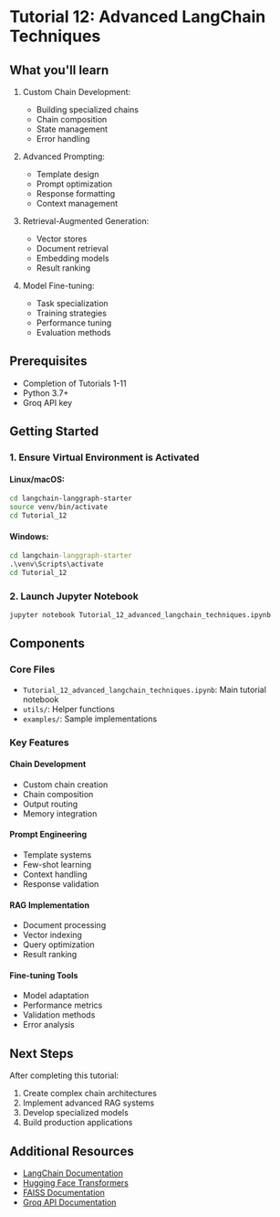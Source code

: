 # Tutorial 12: Advanced LangChain Techniques

## What you'll learn

1. Custom Chain Development:
   - Building specialized chains
   - Chain composition
   - State management
   - Error handling

2. Advanced Prompting:
   - Template design
   - Prompt optimization
   - Response formatting
   - Context management

3. Retrieval-Augmented Generation:
   - Vector stores
   - Document retrieval
   - Embedding models
   - Result ranking

4. Model Fine-tuning:
   - Task specialization
   - Training strategies
   - Performance tuning
   - Evaluation methods

## Prerequisites

- Completion of Tutorials 1-11
- Python 3.7+
- Groq API key

## Getting Started

### 1. Ensure Virtual Environment is Activated

#### Linux/macOS:
```bash
cd langchain-langgraph-starter
source venv/bin/activate
cd Tutorial_12
```

#### Windows:
```cmd
cd langchain-langgraph-starter
.\venv\Scripts\activate
cd Tutorial_12
```

### 2. Launch Jupyter Notebook
```bash
jupyter notebook Tutorial_12_advanced_langchain_techniques.ipynb
```

## Components

### Core Files
- `Tutorial_12_advanced_langchain_techniques.ipynb`: Main tutorial notebook
- `utils/`: Helper functions
- `examples/`: Sample implementations

### Key Features

#### Chain Development
- Custom chain creation
- Chain composition
- Output routing
- Memory integration

#### Prompt Engineering
- Template systems
- Few-shot learning
- Context handling
- Response validation

#### RAG Implementation
- Document processing
- Vector indexing
- Query optimization
- Result ranking

#### Fine-tuning Tools
- Model adaptation
- Performance metrics
- Validation methods
- Error analysis

## Next Steps

After completing this tutorial:
1. Create complex chain architectures
2. Implement advanced RAG systems
3. Develop specialized models
4. Build production applications

## Additional Resources

- [LangChain Documentation](https://python.langchain.com/docs/get_started/introduction.html)
- [Hugging Face Transformers](https://huggingface.co/transformers/)
- [FAISS Documentation](https://github.com/facebookresearch/faiss)
- [Groq API Documentation](https://www.groq.com/docs/)